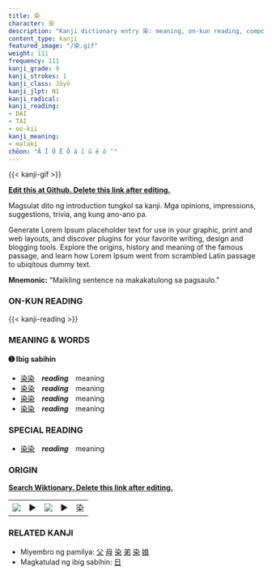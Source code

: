 ```yaml
---
title: 染
character: 染
description: "Kanji dictionary entry 染: meaning, on-kun reading, compounds, origin, related kanji"
content_type: kanji
featured_image: "/染.gif"
weight: 111
frequency: 111
kanji_grade: 9
kanji_strokes: 1
kanji_class: Jōyō
kanji_jlpt: N1
kanji_radical: 
kanji_reading: 
- DAI
- TAI
- oo-kii
kanji_meaning:
- malaki
chōon: "Ā Ī Ū Ē Ō ā ī ū ē ō ’"
---
```

[//]: # (Don't edit the line below. Kanji animated GIF code is automatically generated.)
{{< kanji-gif >}}

[//]: # (Edit below this line.)

**[Edit this at Github. Delete this link after editing.](https://github.com/tim0g/tim/tree/main/content/kanji/染/index.md)**

Magsulat dito ng introduction tungkol sa kanji. Mga opinions, impressions, suggestions, trivia, ang kung ano-ano pa.

Generate Lorem Ipsum placeholder text for use in your graphic, print and web layouts, and discover plugins for your favorite writing, design and blogging tools. Explore the origins, history and meaning of the famous passage, and learn how Lorem Ipsum went from scrambled Latin passage to ubiqitous dummy text.
 
**Mnemonic:** "Maikling sentence na makakatulong sa pagsaulo."

### ON-KUN READING

[//]: # (Don't edit the line below. ON-KUN READING code is automatically generated.)
{{< kanji-reading >}}

### MEANING & WORDS

#### ➊ **Ibig sabihin**
  - [染](../染)[染](../染)　***reading***　meaning
  - [染](../染)[染](../染)　***reading***　meaning
  - [染](../染)[染](../染)　***reading***　meaning
  - [染](../染)[染](../染)　***reading***　meaning

### SPECIAL READING
  - [染](../染)[染](../染)　***reading***　meaning

### ORIGIN

**[Search Wiktionary. Delete this link after editing.](https://wiktionary.org/wiki/染)**
<table class="kanji-table"><tr><td>
<img src="60px-染-bronze.svg.png">
</td><td>▶</td><td>
<img src="60px-染-oracle.svg.png">
</td><td>▶</td>
<td class="kanji-origin">染</td>
</tr></table>

### RELATED KANJI
- Miyembro ng pamilya: [父](../父) [母](../母) [染](../染) [弟](../弟) [染](../染) [娘](../娘)
- Magkatulad ng ibig sabihin: [日](../日)
